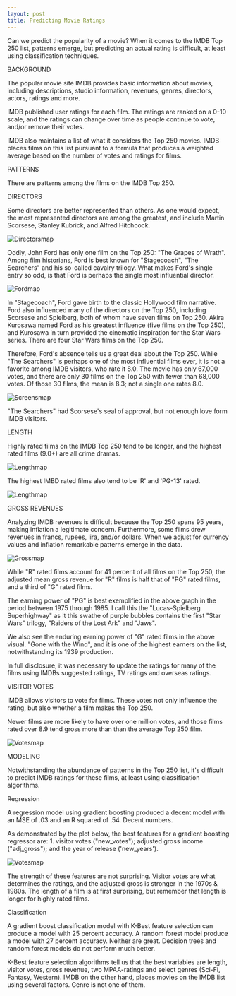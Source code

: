 ```yaml
---
layout: post
title: Predicting Movie Ratings
---
```


Can we predict the popularity of a movie? When it comes to the IMDB Top 250 list, patterns emerge, but predicting an actual rating is difficult, at least using classification techniques.

BACKGROUND

The popular movie site IMDB provides basic information about movies, including descriptions, studio information, revenues, genres, directors, actors, ratings and more.

IMDB published user ratings for each film. The ratings are ranked on a 0-10 scale, and the ratings can change over time as people continue to vote, and/or remove their votes.

IMDB also maintains a list of what it considers the Top 250 movies. IMDB places films on this list pursuant to a formula that produces a weighted average based on the number of votes and ratings for films.

PATTERNS

There are patterns among the films on the IMDB Top 250.

DIRECTORS

Some directors are better represented than others. As one would expect, the most represented directors are among the greatest, and include Martin Scorsese, Stanley Kubrick, and Alfred Hitchcock.

![Directorsmap](../images/Project6IMDB/directors.png)


Oddly, John Ford has only one film on the Top 250: "The Grapes of Wrath". Among film historians, Ford is best known for "Stagecoach", "The Searchers" and his so-called cavalry trilogy.  What makes Ford's single entry so odd, is that Ford is perhaps the single most influential director.

![Fordmap](../images/Project6IMDB/searchers.jpg)

In "Stagecoach", Ford gave birth to the classic Hollywood film narrative.  Ford also influenced many of the directors on the Top 250, including Scorsese and Spielberg, both of whom have seven films on Top 250. Akira Kurosawa named Ford as his greatest influence (five films on the Top 250), and Kurosawa in turn provided the cinematic inspiration for the Star Wars series. There are four Star Wars films on the Top 250.

Therefore, Ford's absence tells us a great deal about the Top 250. While "The Searchers" is perhaps one of the most influential films ever, it is not a favorite among IMDB visitors, who rate it 8.0. The movie has only 67,000 votes, and there are only 30 films on the Top 250 with fewer than 68,000 votes. Of those 30 films, the mean is 8.3; not a single one rates 8.0.

![Screensmap](../images/Project6IMDB/screen.png)

"The Searchers" had Scorsese's seal of approval, but not enough love form IMDB visitors.

LENGTH

Highly rated films on the IMDB Top 250 tend to be longer, and the highest rated films (9.0+) are all crime dramas.

![Lengthmap](../images/Project6IMDB/Length.png)

The highest IMBD rated films also tend to be 'R' and 'PG-13' rated.

![Lengthmap](../images/Project6IMDB/RatingRating.png)

GROSS REVENUES

Analyzing IMDB revenues is difficult because the Top 250 spans 95 years, making inflation a legitimate concern. Furthermore, some films drew revenues in francs, rupees, lira, and/or dollars. When we adjust for currency values and inflation remarkable patterns emerge in the data.

![Grossmap](../images/Project6IMDB/Inflation.png)

While "R" rated films account for 41 percent of all films on the Top 250, the adjusted mean gross revenue for "R" films is half that of "PG" rated films, and a third of "G" rated films.

The earning power of "PG" is best exemplified in the above graph in the period between 1975 through 1985. I call this the "Lucas-Spielberg Superhighway" as it this swathe of purple bubbles contains the first "Star Wars" trilogy, "Raiders of the Lost Ark" and "Jaws".

We also see the enduring earning power of "G" rated films in the above visual. "Gone with the Wind", and it is one of the highest earners on the list, notwithstanding its 1939 production.

In full disclosure, it was necessary to update the ratings for many of the films using IMDBs suggested ratings, TV ratings and overseas ratings.

VISITOR VOTES

IMDB allows visitors to vote for films. These votes not only influence the rating, but also whether a film makes the Top 250.

Newer films are more likely to have over one million votes, and those films rated over 8.9 tend gross more than than the average Top 250 film.

![Votesmap](../images/Project6IMDB/votes.png)


MODELING

Notwithstanding the abundance of patterns in the Top 250 list, it's difficult to predict IMDB ratings for these films, at least using classification algorithms.

Regression

A regression model using gradient boosting produced a decent model with an MSE of .03 and an R squared of .54. Decent numbers.

As demonstrated by the plot below, the best features for a gradient boosting regressor are: 1. visitor votes ("new_votes"); adjusted gross income ("adj_gross"); and the year of release ('new_years').

![Votesmap](../images/Project6IMDB/regressors.png)

The strength of these features are not surprising. Visitor votes are what determines the ratings, and the adjusted gross is stronger in the 1970s & 1980s. The length of a film  is at first surprising, but remember that length is longer for highly rated films.

Classification

A gradient boost classification model with K-Best feature selection can produce a model with 25 percent accuracy. A random forest model produce a model with 27 percent accuracy. Neither are  great. Decision trees and random forest models do not perform much better.

K-Best feature selection algorithms tell us that the best variables are length, visitor votes, gross revenue, two MPAA-ratings and select genres (Sci-Fi, Fantasy, Western).  IMDB on the other hand, places movies on the IMDB list using several factors. Genre is not one of them.
